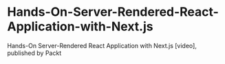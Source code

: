 # Hands-On-Server-Rendered-React-Application-with-Next.js
Hands-On Server-Rendered React Application with Next.js [video], published by Packt
